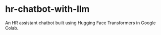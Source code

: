 # hr-chatbot-with-llm
An HR assistant chatbot built using Hugging Face Transformers in Google Colab.
